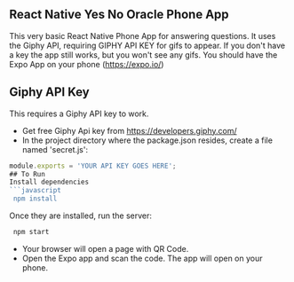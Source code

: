 ## React Native Yes No Oracle Phone App
This very basic React Native Phone App for answering questions. It uses the Giphy API, requiring GIPHY API KEY for gifs to appear. If you don't have a key the app still works, but you won't see any gifs. You should have the Expo App on your phone (https://expo.io/) 
## Giphy API Key
This requires a Giphy API key to work.
* Get free Giphy Api key from https://developers.giphy.com/
* In the project directory where the package.json resides, create a file named 'secret.js':
```javascript
module.exports = 'YOUR API KEY GOES HERE';
## To Run
Install dependencies
```javascript
 npm install
```
Once they are installed, run the server:
```javascript
 npm start
```
* Your browser will open a page with QR Code. 
* Open the Expo app and scan the code. The app will open on your phone.

